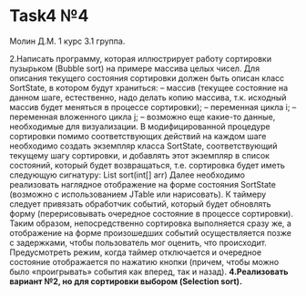 # Task4 №4
Молин Д.М. 1 курс 3.1 группа.

2.Написать программу, которая иллюстрирует работу сортировки пузырьком (Bubble sort) на примере массива целых чисел. Для описания текущего состояния сортировки должен быть описан класс SortState, в котором будут храниться:
–	массив (текущее состояние на данном шаге, естественно, надо делать копию массива, т.к. исходный массив будет меняться в процессе сортировки);
–	переменная цикла i;
–	переменная вложенного цикла j;
–	возможно еще какие-то данные, необходимые для визуализации.
В модифицированной процедуре сортировки помимо соответствующих действий на каждом шаге необходимо создать экземпляр класса SortState, соответствующий текущему шагу сортировки, и добавлять этот экземпляр в список состояний, который будет возвращаться, т.е. сортировка будет иметь следующую сигнатуру:
List<SortState> sort(int[] arr)
Далее необходимо реализовать наглядное отображение на форме состояния SortState (возможно с использованием JTable или нарисовать). К таймеру следует привязать обработчик событий, который будет обновлять форму (перерисовывать очередное состояние в процессе сортировки).
Таким образом, непосредственно сортировка выполняется сразу же, а отображение на форме произошедших событий осуществляется позже с задержками, чтобы пользователь мог оценить, что происходит.
Предусмотреть режим, когда таймер отключается и очередное состояние отображается по нажатию кнопки (причем, чтобы можно было «проигрывать» события как вперед, так и назад).
**4.Реализовать вариант №2, но для сортировки выбором (Selection sort).**
